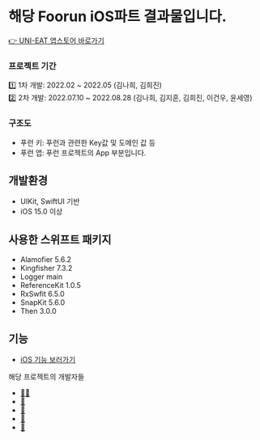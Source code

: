 # 해당 Foorun iOS파트 결과물입니다.

[👉 UNI-EAT 앱스토어 바로가기]()

### 프로젝트 기간
 
 1️⃣ 1차 개발: 2022.02 ~ 2022.05 (김나희, 김희진) <br>
 2️⃣ 2차 개발: 2022.07.10 ~ 2022.08.28 (김나희, 김지훈, 김희진, 이건우, 윤세영)

### 구조도

 - 푸런 키: 푸런과 관련한 Key값 및 도메인 값 등
 - 푸런 앱: 푸런 프로젝트의 App 부분입니다.
 
 
## 개발환경

- UIKit, SwiftUI 기반
- iOS 15.0 이상


## 사용한 스위프트 패키지

- Alamofier 5.6.2
- Kingfisher 7.3.2
- Logger main
- ReferenceKit 1.0.5
- RxSwfit 6.5.0
- SnapKit 5.6.0
- Then 3.0.0


## 기능

- [iOS 기능 보러가기](https://www.notion.so/iOS-22f42812235140698bac0478ae987b83)


해당 프로젝트의 개발자들
 - [🐻‍❄️](https://github.com/lgvv)
 - [🐰](https://github.com/k-nh)
 - [🐯](https://github.com/gnjs224)
 - [🐣](https://github.com/heejin342)
 - [🐸](https://github.com/ssyoun4092)
